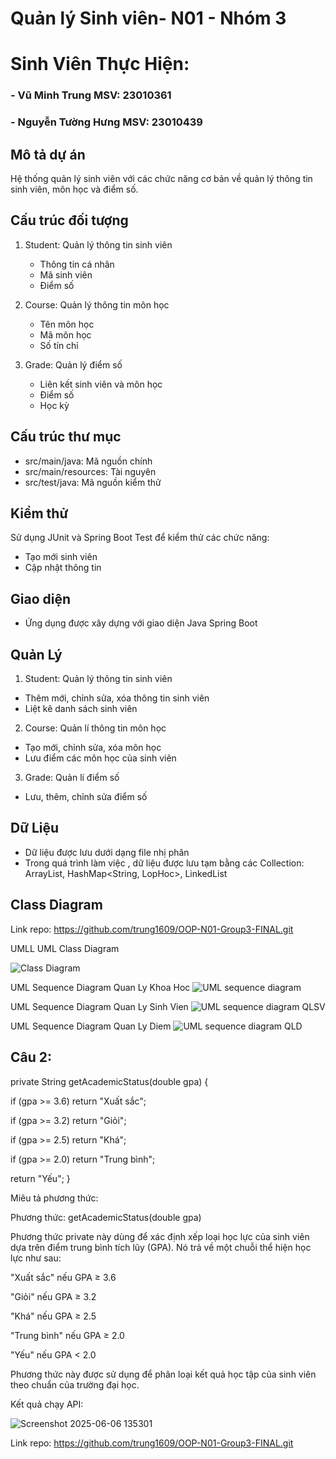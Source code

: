 # Quản lý Sinh viên- N01 - Nhóm 3

# Sinh Viên Thực Hiện:
### - Vũ Minh Trung MSV: 23010361
### - Nguyễn Tường Hưng MSV: 23010439

## Mô tả dự án
Hệ thống quản lý sinh viên với các chức năng cơ bản về quản lý thông tin sinh viên, môn học và điểm số.

## Cấu trúc đối tượng
1. Student: Quản lý thông tin sinh viên
   - Thông tin cá nhân
   - Mã sinh viên
   - Điểm số

2. Course: Quản lý thông tin môn học
   - Tên môn học
   - Mã môn học
   - Số tín chỉ

3. Grade: Quản lý điểm số
   - Liên kết sinh viên và môn học
   - Điểm số
   - Học kỳ

## Cấu trúc thư mục
- src/main/java: Mã nguồn chính
- src/main/resources: Tài nguyên
- src/test/java: Mã nguồn kiểm thử

## Kiểm thử
Sử dụng JUnit và Spring Boot Test để kiểm thử các chức năng:
- Tạo mới sinh viên
- Cập nhật thông tin

## Giao diện
- Ứng dụng được xây dựng với giao diện Java Spring Boot

## Quản Lý
1. Student: Quản lý thông tin sinh viên
- Thêm mới, chỉnh sửa, xóa thông tin sinh viên
- Liệt kê danh sách sinh viên 

2. Course: Quản lí thông tin môn học
- Tạo mới, chỉnh sửa, xóa môn học
- Lưu điểm các môn học của sinh viên

3. Grade: Quản lí điểm số
- Lưu, thêm, chỉnh sửa điểm số

## Dữ Liệu
- Dữ liệu được lưu dưới dạng file nhị phân
- Trong quá trình làm việc , dữ liệu được lưu tạm bằng các Collection: ArrayList<SinhVien>, HashMap<String, LopHoc>, LinkedList<MonHoc>


## Class Diagram


Link repo: https://github.com/trung1609/OOP-N01-Group3-FINAL.git 

  UMLL
UML Class Diagram

![Class Diagram](https://github.com/user-attachments/assets/20e79c7d-373e-43f9-943a-6a74d715b869)

UML Sequence Diagram Quan Ly Khoa Hoc
![UML sequence diagram](https://github.com/user-attachments/assets/0be6d0fe-af86-4ed2-af91-6256d02f2be6)

UML Sequence Diagram Quan Ly Sinh Vien
![UML sequence diagram QLSV](https://github.com/user-attachments/assets/ff34fe07-0a2f-4cab-86e4-6b11972a15a4)

UML Sequence Diagram Quan Ly Diem
![UML sequence diagram QLD](https://github.com/user-attachments/assets/9a733d57-72b4-4cf8-8000-8b18cb53d477)

## Câu 2:

private String getAcademicStatus(double gpa) {

if (gpa >= 3.6) return "Xuất sắc";

if (gpa >= 3.2) return "Giỏi";

if (gpa >= 2.5) return "Khá";

if (gpa >= 2.0) return "Trung bình";

return "Yếu";
}

Miêu tả phương thức:

Phương thức: getAcademicStatus(double gpa)

Phương thức private này dùng để xác định xếp loại học lực của sinh viên dựa trên điểm trung bình tích lũy (GPA). Nó trả về một chuỗi thể hiện học lực như sau:


"Xuất sắc" nếu GPA ≥ 3.6

"Giỏi" nếu GPA ≥ 3.2

"Khá" nếu GPA ≥ 2.5

"Trung bình" nếu GPA ≥ 2.0

"Yếu" nếu GPA < 2.0

Phương thức này được sử dụng để phân loại kết quả học tập của sinh viên theo chuẩn của trường đại học.

Kết quả chạy API:

![Screenshot 2025-06-06 135301](https://github.com/user-attachments/assets/55b3e658-2722-4bbd-b35f-bff8653dd2b3)











  Link repo: https://github.com/trung1609/OOP-N01-Group3-FINAL.git



